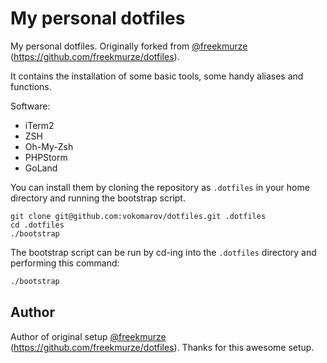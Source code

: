 # My personal dotfiles

My personal dotfiles. Originally forked from [@freekmurze](https://githum.com/freekmurze) (https://github.com/freekmurze/dotfiles).

It contains the installation of some basic tools, some handy aliases and functions.

Software:
- iTerm2
- ZSH
- Oh-My-Zsh
- PHPStorm
- GoLand

You can install them by cloning the repository as `.dotfiles` in your home directory and running the bootstrap script.

```
git clone git@github.com:vokomarov/dotfiles.git .dotfiles
cd .dotfiles
./bootstrap
```

The bootstrap script can be run by cd-ing into the `.dotfiles` directory and performing this command:

```bash
./bootstrap
```

## Author

Author of original setup [@freekmurze](https://githum.com/freekmurze) (https://github.com/freekmurze/dotfiles). Thanks for this awesome setup. 
